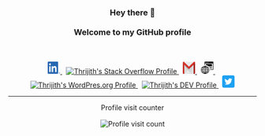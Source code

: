 <h3 align="center">
    Hey there 👋
    <br />
    <br />
    Welcome to my GitHub profile
</h3>
<br />
<br />
<div align="center">
    <a href="https://www.linkedin.com/in/thrijith/">
        <img src="https://raw.githubusercontent.com/thrijith/thrijith/master/assets/linkedin.png" width=25px height=25px alt="Thrijith's LinkedIn Profile">
    </a>&nbsp;
    <a href="https://stackoverflow.com/users/4368718/3gth/">
        <img src="https://cdn.sstatic.net/Sites/stackoverflow/company/Img/logos/so/so-icon.png" width=25px height=25px alt="Thrijith's Stack Overflow Profile">
    </a>&nbsp;
    <a href="mailto:thrijith13@gmail.com">
        <img src="https://raw.githubusercontent.com/thrijith/thrijith/master/assets/gmail.png" width=25px height=25px alt="Thrijith's Email">
    </a>&nbsp;
    <a href="https://thrijith.com/">
        <img src="https://raw.githubusercontent.com/thrijith/thrijith/master/assets/website.png" width=25px height=25px alt="Thrijith's Personal Blog">
    </a>&nbsp;
    <a href="https://profiles.wordpress.org/thrijith/">
        <img src="https://s.w.org/style/images/about/WordPress-logotype-wmark.png" width=25px height=25px alt="Thrijith's WordPres.org Profile">
    </a>&nbsp;
    <a href="http://dev.to/thrijith/">
        <img src="https://d2fltix0v2e0sb.cloudfront.net/dev-badge.svg" alt="Thrijith's DEV Profile" width=25px height=25px>
    </a>&nbsp;
    <a href="https://twitter.com/3gth">
        <img src="https://raw.githubusercontent.com/thrijith/thrijith/master/assets/twitter.png" width=25px height=25px alt="Thrijith's Twitter Profile">
    </a>
</div>

---

<div align="center">
<p align="center">Profile visit counter</p>
<img align="center" alt="Profile visit count" src="http://hits.dwyl.com/thrijith/thrijith.svg)](http://hits.dwyl.com/thrijith/thrijith" />
</div>
